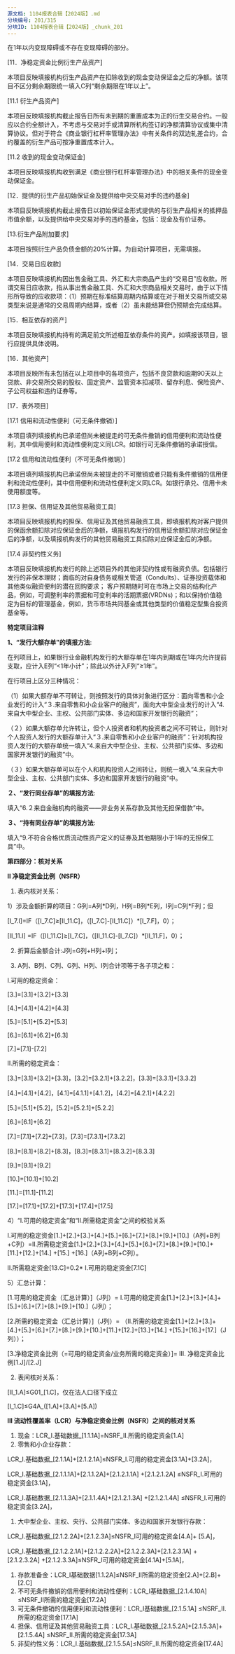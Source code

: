 ```yaml
---
源文档: 1104报表合辑【2024版】.md
分块编号: 201/315
分块ID: 1104报表合辑【2024版】_chunk_201
---
```


在1年以内变现障碍或不存在变现障碍的部分。

[11．净稳定资金比例衍生产品资产]

本项目反映填报机构衍生产品资产在扣除收到的现金变动保证金之后的净额。该项目不区分剩余期限统一填入C列“剩余期限在1年以上”。

[11.1 衍生产品资产]

本项目反映填报机构截止报告日所有未到期的重置成本为正的衍生交易合约。一般应以合约全额计入，不考虑与交易对手或清算所机构签订的净额清算协议或集中清算协议。但对于符合《商业银行杠杆率管理办法》中有关条件的双边轧差合约，合约覆盖的衍生产品可按净重置成本计入。

[11.2 收到的现金变动保证金]

本项目反映填报机构收到满足《商业银行杠杆率管理办法》中的相关条件的现金变动保证金。

[12．提供的衍生产品初始保证金及提供给中央交易对手的违约基金]

本项目反映填报机构截止报告日以初始保证金形式提供的与衍生产品相关的抵押品市值余额，以及提供给中央交易对手的违约基金，包括：现金及有价证券。

[13.衍生产品附加要求]

本项目按照衍生产品负债金额的20%计算。为自动计算项目，无需填报。

[14．交易日应收款]

本项目反映填报机构因出售金融工具、外汇和大宗商品产生的“交易日”应收款。所谓交易日应收款，指从事出售金融工具、外汇和大宗商品相关交易时，由于以下情形所导致的应收款项：（1）预期在标准结算周期内结算或在对于相关交易所或交易类型来说是通常的交易周期内结算，或者（2）虽未能结算但仍预期会完成结算。

[15．相互依存的资产]

本项目反映填报机构持有的满足前文所述相互依存条件的资产。如填报该项目，银行应提供具体说明。

[16．其他资产]

本项目反映所有未包括在以上项目中的各项资产，包括不良贷款和逾期90天以上贷款、非交易所交易的股权、固定资产、监管资本扣减项、留存利息、保险资产、子公司权益和违约证券等。

[17．表外项目]

[17.1 信用和流动性便利（可无条件撤销）]

本项目填列填报机构已承诺但尚未被提走的可无条件撤销的信用便利和流动性便利，其中信用便利和流动性便利定义同LCR。如银行可无条件撤销的承诺授信。

[17.2 信用和流动性便利（不可无条件撤销）]

本项目填列填报机构已承诺但尚未被提走的不可撤销或者只能有条件撤销的信用便利和流动性便利，其中信用便利和流动性便利定义同LCR。如银行承兑、信用卡未使用额度等。

[17.3 担保、信用证及其他贸易融资工具]

本项目反映填报机构的担保、信用证及其他贸易融资工具，即填报机构对客户提供的保函余额扣除对应保证金后的净额，填报机构发行的信用证余额扣除对应保证金后的净额，以及填报机构发行的其他贸易融资工具扣除对应保证金后的净额。

[17.4 非契约性义务]

本项目反映填报机构发行的除上述项目外的其他非契约性或有融资负债。包括银行发行的非保本理财；面临的对自身债务或相关管道（ConduIts）、证券投资载体和其他类似融资便利的潜在回购要求； 客户预期随时可在市场上交易的结构化产品，例如，可调整利率的票据和可变利率的活期票据(VRDNs)；和以保持价值稳定为目标的管理基金，例如，货币市场共同基金或其他类型的价值稳定型集合投资基金等。

**特定项目注释**

**1、“发行大额存单”的填报方法**:

在列项目上，如果银行业金融机构发行的大额存单在1年内到期或在1年内允许提前支取，应计入E列“<1年小计”；除此以外计入F列“≥1年”。

在行项目上区分三种情况：

（1）如果大额存单不可转让，则按照发行的具体对象进行区分：面向零售和小企业发行的计入“３.来自零售和小企业客户的融资”，面向大中型企业发行的计入“4.来自大中型企业、主权、公共部门实体、多边和国家开发银行的融资”；

（２）如果大额存单允许转让，但个人投资者和机构投资者之间不可转让，则针对个人投资人发行的大额存单计入“３.来自零售和小企业客户的融资”：针对机构投资人发行的大额存单统一填入“4.来自大中型企业、主权、公共部门实体、多边和国家开发银行的融资”中。

（３）如果大额存单可以在个人和机构投资人之间转让，则统一填入“4.来自大中型企业、主权、公共部门实体、多边和国家开发银行的融资”中。

**２、“发行同业存单”的填报方法**:

填入“6.２来自金融机构的融资——非业务关系存款及其他无担保借款”中。

**３、“持有同业存单”的填报方法**:

填入“9.不符合合格优质流动性资产定义的证券及其他期限小于1年的无担保工具”中。

**第四部分：核对关系**

**II 净稳定资金比例（NSFR）**

1. 表内核对关系：

1）涉及金额折算的项目：G列=A列\*D列，H列=B列\*E列，I列=C列\*F列；但

[I\_7.I]=IF（[I\_7.C]≥[II\_11.C]，（[I\_7.C]-[II\_11.C]）\*[I\_7.F]，0）；

[II\_11.I] =IF（[II\_11.C]≥[I\_7.C]，（[II\_11.C]-[I\_7.C]）\*[II\_11.F]，0）；

2) 折算后金额合计:J列=G列+H列+I列；

3) A列、B列、C列、G列、H列、I列合计项等于各子项之和：

I.可用的稳定资金：

[3.]=[3.1]+[3.2]+[3.3]

[4.]=[4.1]+[4.2]+[4.3]

[5.]=[5.1]+[5.2]+[5.3]

[6.]=[6.1]+[6.2]+[6.3]

[7.]=[7.1]-[7.2]

II.所需的稳定资金：

[3.]=[3.1]+[3.2]+[3.3]，[3.2]=[3.2.1]+[3.2.2]，[3.3]=[3.3.1]+[3.3.2]

[4.]=[4.1]+[4.2]，[4.1]=[4.1.1]+[4.1.2]，[4.2]=[4.2.1]+[4.2.2]

[5.]=[5.1]+[5.2]，[5.2]=[5.2.1]+[5.2.2]

[6.]=[6.1]+[6.2]

[7.]=[7.1]+[7.2]+[7.3]，[7.3]=[7.3.1]+[7.3.2]

[8.]=[8.1]+[8.2]+[8.3]，[8.3]=[8.3.1]+[8.3.2]+[8.3.3]

[9.]=[9.1]+[9.2]

[10.]=[10.1]+[10.2]

[11.]=[11.1]-[11.2]

[17.]=[17.1]+[17.2]+[17.3]+[17.4]+[17.5]

4）“I.可用的稳定资金”和“II.所需稳定资金”之间的校验关系

I.可用的稳定资金[1.]+[2.]+[3.]+[4.]+[5.]+[6.]+[7.]+[8.]+[9.]+[10.]（A列+B列+C列）=II.所需稳定资金[1.]+[2.]+[3.]+[4.]+[5.]+[6.]+[7.]+[8.]+[9.]+[10.]+ [11.]+[12.]+[14.] +[15.] +[16.]（A列+B列+C列）。

II.所需稳定资金[13.C]=0.2\* I.可用的稳定资金[7.1C]

5）汇总计算：

[1.可用的稳定资金（汇总计算）]（J列）= I.可用的稳定资金[1.]+[2.]+[3.]+[4.]+[5.]+[6.]+[7.]+[8.]+[9.]+[10.]（J列）；

[2.所需的稳定资金（汇总计算）]（J列）= （II.所需的稳定资金[1.]+[2.]+[3.]+[4.]+[5.]+[6.]+[7.]+[8.]+[9.]+[10.]+[11.]+[12.]+[13.]+[14.] +[15.]+[16.]+[17.]（J列））；

[3.净稳定资金比例（=可用的稳定资金/业务所需的稳定资金）]= III. 净稳定资金比例[1.J]/[2.J]

2. 表间核对关系：

[II\_1.A]≤G01\_[1.C]，仅在法人口径下成立

[I\_1.C]≤G4A\_([1.A]+[3.A]+[5.A])

**III 流动性覆盖率（LCR）与净稳定资金比例（NSFR）之间的核对关系**

1. 现金：LCR\_I.基础数据\_[1.1.1A]=NSRF\_II.所需的稳定资金[1.A]
2. 零售和小企业存款：

LCR\_I.基础数据\_[2.1.1A]+[2.1.2.1A]≤NSFR\_I.可用的稳定资金[3.1A]+[3.2A]，

LCR\_I.基础数据\_[2.1.1.1A]+[2.1.1.2A]+[2.1.2.1.1A] +[2.1.2.1.2A] ≤NSFR\_I.可用的稳定资金[3.1A]，

LCR\_I.基础数据\_[2.1.1.3A]+[2.1.1.4A]+[2.1.2.1.3A] +[2.1.2.1.4A] ≤NSFR\_I.可用的稳定资金[3.2A]，

1. 大中型企业、主权、央行、公共部门实体、多边和国家开发银行存款：

LCR\_I.基础数据\_[2.1.2.2A]+[2.1.2.3A]≤NSFR\_I可用的稳定资金[4.A]+ [5.A]，

LCR\_I.基础数据\_[2.1.2.2.1A]+[2.1.2.2.2A]+[2.1.2.2.3A]+[2.1.2.3.1A] + [2.1.2.3.2A] +[2.1.2.3.3A]≤NSFR\_I可用的稳定资金[4.1A]+[5.1A]，

1. 存款准备金：LCR\_I基础数据[1.1.2A]≤NSRF\_II所需的稳定资金[2.A]+[2.B]+[2.C]
2. 不可无条件撤销的信用便利和流动性便利：LCR\_I基础数据\_[2.1.4.10A] ≤NSRF\_II所需的稳定资金[17.2A]
3. 可无条件撤销的信用便利和流动性便利：LCR\_I基础数据\_[2.1.5.1A] ≤NSRF\_II.所需的稳定资金[17.1A]
4. 担保、信用证及其他贸易融资工具：LCR\_I.基础数据\_[2.1.5.2A]+[2.1.5.3A]+ [2.1.5.4A] ≤NSRF\_II.所需的稳定资金[17.3A]
5. 非契约性义务：LCR\_I.基础数据\_[2.1.5.5A]≤NSRF\_II.所需的稳定资金[17.4A]

